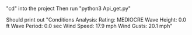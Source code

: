 "cd" into the project
Then run "python3 Api_get.py"

Should print out 
"Conditions Analysis:
Rating: MEDIOCRE
Wave Height: 0.0 ft
Wave Period: 0.0 sec
Wind Speed: 17.9 mph
Wind Gusts: 20.1 mph"
